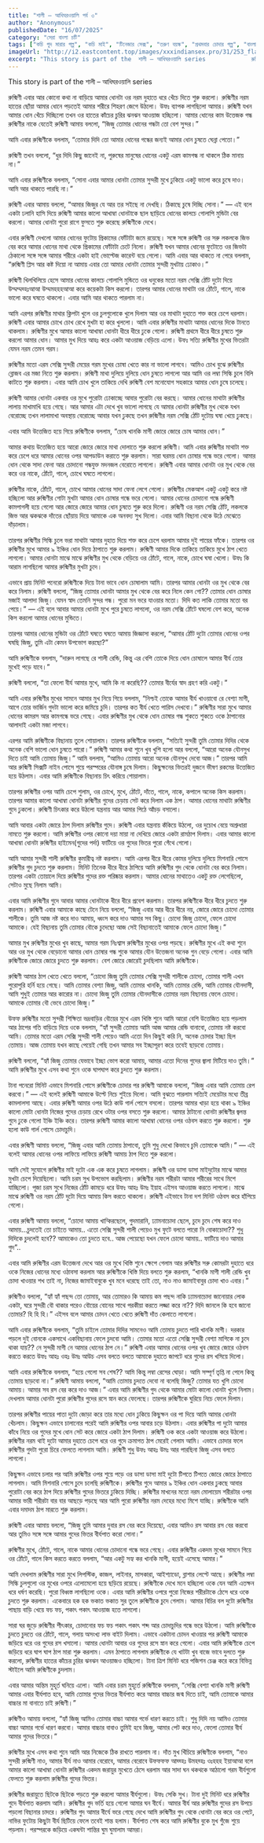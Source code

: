 ```yaml
---
title: "শালী – আধিঘরওয়ালি পর্ব ৩"
author: "Anonymous"
publishedDate: "16/07/2025"
category: "সেরা বাংলা চটি"
tags: ["কচি গুদ মারার গল্প", "কচি মাই", "টিনেজার সেক্স", "তরুণ বয়স্ক", "প্রথমবার চোদার গল্প", "বাংলা চটি গল্প", "শালী জামাইবাবুর চোদন কাহিনী"]
imageUrl: "http://i2.eastcontent.top/images/xxxindiansex.pro/31/253_flashes_tight_pussy.jpg"
excerpt: "This story is part of the  শালী – আধিঘরওয়ালি series             রুক্মিণী এবার আর কোনো কথা না বাড়িয়ে আমার ধোনটা ওর নরম দুহাতে ধরে খেঁচে দিতে শুরু করলো। রুক্মিণীর নরম হাতের ছোঁয়া আমার ধোনে পড়তেই আমার শর..."
---
```


This story is part of the 
শালী – আধিঘরওয়ালি series












রুক্মিণী এবার আর কোনো কথা না বাড়িয়ে আমার ধোনটা ওর নরম দুহাতে ধরে খেঁচে দিতে শুরু করলো। রুক্মিণীর নরম হাতের ছোঁয়া আমার ধোনে পড়তেই আমার শরীরে শিহরণ জেগে উঠলো। উফঃ ব্যাপক লাগছিলো আমার। রুক্মিণী যখন আমার ধোন খেঁচে দিচ্ছিলো তখন ওর হাতের কাঁচের চুরির ঝনঝন আওয়াজ হচ্ছিলো। আমার ধোনের কাম উত্তেজক গন্ধ রুক্মিণীর নাকে যেতেই রুক্মিণী আমায় বললো, “জিজু তোমার ধোনের গন্ধটা তো বেশ সুন্দর।”


আমি এবার রুক্মিণীকে বললাম, “তোমার দিদি তো আমার ধোনের গন্ধের জন্যই আমার ধোন চুষতে ঘেন্না পেতো।”


রুক্মিণী তখন বললো, “ধুর দিদি কিছু জানেই না, পুরুষের মানুষের ধোনের একটু এরম কামগন্ধ না থাকলে ঠিক মানায় না।”


আমি এবার রুক্মিণীকে বললাম, “সোনা এবার আমার ধোনটা তোমার সুন্দরী মুখে ঢুকিয়ে একটু ভালো করে চুষে দাও। আমি আর থাকতে পারছি না।”


রুক্মিণী এবার আমায় বললো, “আমার জিজুর যে আর তর সইছে না দেখছি। ঠিকাছে চুষে দিচ্ছি সোনা।” — এই বলে একটা ঢলানি হাসি দিয়ে রুক্মিণী আমার কালো আখাম্বা ধোনটাকে ছাল ছাড়িয়ে ধোনের কালচে গোলাপি মুন্ডিটা বের করলো। আমার ধোনটা পুরো রাগে ফুসতে শুরু করেছে রুক্মিণীকে দেখে।


এবার রুক্মিণী দেখলো আমার ধোনের ফুটোয় প্রিকামের ফোঁটাটা জমে রয়েছে। সঙ্গে সঙ্গে রুক্মিণী ওর সরু লকলকে জিভ বের করে আমার ধোনের মাথা থেকে প্রিকামের ফোঁটাটা চেটে নিলো। রুক্মিণী যখন আমার ধোনের ফুটোতে ওর জিভটা ঠেকালো সঙ্গে সঙ্গে আমার শরীরে একটা হাই ভোল্টেজ কারেন্ট বয়ে গেলো। আমি এবার আর থাকতে না পেরে বললাম, “রুক্মিণী প্লিস আর কষ্ট দিয়ো না আমায় এবার তো আমার ধোনটা তোমার সুন্দরী মুখটায় ঢোকাও।”


রুক্মিণী খিলখিলিয়ে হেসে আমার ধোনের কালচে গোলাপি মুন্ডিতে ওর ধনুকের মতো নরম সেক্সি ঠোঁট দুটো দিয়ে উম্মম্মহ্হঃআআ উম্মমহহহআআ করে কয়েকটা কিস করলো। তারপর আমার ধোনের মাথাটা ওর ঠোঁটে, গালে, নাকে ভালো করে ঘষতে থাকলো। এবার আমি আর থাকতে পারলাম না।


আমি এরপর রুক্মিণীর মাথার ক্লিপটা খুলে ওর চুলগুলোকে খুলে দিলাম আর ওর মাথাটা দুহাতে শক্ত করে চেপে ধরলাম। রুক্মিণী এবার আমার চোখে চোখ রেখে মুখটা হা করে খুললো। আমি এবার রুক্মিণীর মাথাটা আমার ধোনের দিকে টানতে থাকলাম। রুক্মিণীর মুখে আমার কালো আখাম্বা ধোনটা ধীরে ধীরে ঢুকে গেলো। রুক্মিণী প্রথমে ধীরে ধীরে চুষতে শুরু করলো আমার ধোন। আমার মুখ দিয়ে আহঃ করে একটা আওয়াজ বেড়িয়ে এলো। উফঃ সত্যি রুক্মিণীর মুখের ভিতরটা যেমন নরম তেমন গরম।


রুক্মিণীর মতো এরম সেক্সি সুন্দরী মেয়ের গরম মুখের চোষা খেতে কার না ভালো লাগবে। আমিও চোখ বুঝে রুক্মিণীর ব্লোজব এর মজা নিতে শুরু করলাম। রুক্মিণী মাথা দুলিয়ে দুলিয়ে ধোন চুষতে লাগলো আর আমি ওর লম্বা সিল্কি চুলে বিলি কাটতে শুরু করলাম। এবার আমি চোখ খুলে তাকিয়ে দেখি রুক্মিণী বেশ মনোযোগ সহকারে আমার ধোন চুষে চলেছে।


রুক্মিণী আমার ধোনটা একবার ওর মুখে পুরোটা ঢোকাচ্ছে আবার পুরোটা বের করছে। আমার ধোনের মাথাটা রুক্মিণীর লালায় মাখামাখি হয়ে গেছে। আর আমার এটা দেখে খুব ভালো লাগছে যে আমার ধোনটা রুক্মিণীর মুখ থেকে যখন বেরোচ্ছে তখন লালামাখা অবস্থায় বেরোচ্ছে আবার যখন ঢুকছে তখন রুক্মিণীর নরম সেক্সি ঠোঁট দুটোয় ঘষা খেয়ে ঢুকছে।


এবার আমি উত্তেজিত হয়ে গিয়ে রুক্মিণীকে বললাম, “চোষ খানকি মাগী জোরে জোরে চোষ আমার ধোন।”


আমার কথায় উত্তেজিত হয়ে আরো জোরে জোরে মাথা দোলাতে শুরু করলো রুক্মিণী। আমি এবার রুক্মিণীর মাথাটা শক্ত করে চেপে ধরে আমার ধোনের ওপর আপডাউন করাতে শুরু করলাম। সারা ঘরময় ধোন চোষার গন্ধে ভরে গেলো। আমার ধোন থেকে সাদা ফেনা আর চোদানো গন্ধযুক্ত মদনজল বেরোতে লাগলো। রুক্মিণী এবার আমার ধোনটা ওর মুখ থেকে বের করে ওর নাকে, ঠোঁটে, গালে, চোখে ঘষতে লাগলো।


রুক্মিণীর নাকে, ঠোঁটে, গালে, চোখে আমার ধোনের সাদা ফেনা লেগে গেলো। রুক্মিণীর মেকআপ একটু একটু করে নষ্ট হচ্ছিলো আর রুক্মিণীর গোটা মুখটা আমার ধোন চোষার গন্ধে ভরে গেলো। আমার ধোনের চোদানো গন্ধে রুক্মিণী কামপাগলী হয়ে গেলো আর জোরে জোরে আমার ধোন চুষতে শুরু করে দিলো। রুক্মিণী ওর নরম সেক্সি ঠোঁট, লকলকে জিভ আর ঝকঝকে দাঁতের ছোঁয়ায় দিয়ে আমাকে এক অনবদ্য সুখ দিলো। এবার আমি বিছানা থেকে উঠে মেঝেতে দাঁড়ালাম।


তারপর রুক্মিণীর সিল্কি চুলে ভরা মাথাটা আমার দুহাত দিয়ে শক্ত করে চেপে ধরলাম আমার দুই পায়ের ফাঁকে। তারপর ওর রুক্মিণীর মুখে আমার ৯ ইঞ্চির ধোন দিয়ে ঠাপাতে শুরু করলাম। রুক্মিণী আমার দিকে তাকিয়ে তাকিয়ে মুখে ঠাপ খেতে লাগলো। আমার ধোনটা মাঝে মাঝে রুক্মিণীর মুখ থেকে বেড়িয়ে ওর ঠোঁটে, গালে, নাকে, চোখে ঘষা খেলো। উফঃ কি আরাম লাগছিলো আমার রুক্মিণীর মুখটা চুদে।


এভাবে প্রায় মিনিট পনেরো রুক্মিণীকে দিয়ে টানা ভাবে ধোন চোষালাম আমি। তারপর আমার ধোনটা ওর মুখ থেকে বের করে নিলাম। রুক্মিণী বললো, “জিজু তোমার ধোনটা আমার মুখ থেকে বের করে নিলে কেন গো?? তোমার ধোন চোষার মজাই আলাদা জিজু। যেমন স্বাদ তেমনি সুন্দর গন্ধ। পুরো মন ভরে যাওয়ার মতো। দিদি কত লাকি তোমার মতো বর পেয়ে।” — এই বলে আবার আমার ধোনটা মুখে পুরে চুষতে লাগলো, ওর নরম সেক্সি ঠোঁটে ঘষলো বেশ করে, অনেক কিস করলো আমার ধোনের মুন্ডিতে।


তারপর আমার ধোনের মুন্ডিটা ওর ঠোঁটে ঘষতে ঘষতে আমায় জিজ্ঞাসা করলো, “আমার ঠোঁট দুটো তোমার ধোনের ওপর ঘষছি জিজু, তুমি এটা কেমন উপভোগ করছো?”


আমি রুক্মিণীকে বললাম, “দারুন লাগছে রে শালী রেন্ডি, কিন্তু এর বেশি তোকে দিয়ে ধোন চোষালে আমার বীর্য তোর মুখেই পড়ে যাবে।”


রুক্মিণী বললো, “তা ফেলো বীর্য আমার মুখে, আমি কি না করেছি?? তোমার বীর্যের স্বাদ গ্রহণ করি একটু।”


আমি এবার রুক্মিণীর মুখের সামনে আমার মুখ নিয়ে গিয়ে বললাম, “নিশ্চই তোকে আমার বীর্য খাওয়াবো রে বেশ্যা মাগী, আগে তোর ভার্জিন গুদটা ভালো করে জমিয়ে চুদি। তারপর কত বীর্য খেতে পারিস দেখবো।” রুক্মিণীর সারা মুখে আমার ধোনের কামরস আর কামগন্ধে ভরে গেছে। এবার রুক্মিণীর মুখ থেকে ধোন চোষার গন্ধ শুকতে শুকতে ওকে ঠাপানোর আলাদাই একটা মজা লাগবে।


এরপর আমি রুক্মিণীকে বিছানায় তুলে শোয়ালাম। তারপর রুক্মিণীকে বললাম, “সত্যিই সুন্দরী তুমি তোমার দিদির থেকে অনেক বেশি ভালো ধোন চুষতে পারো।” রুক্মিণী আমার কথা শুনে খুব খুশি হলো আর বললো, “আরো অনেক যৌনসুখ দিতে চাই আমি তোমায় জিজু।” আমি বললাম, “আমিও তোমায় আরো অনেক যৌনসুখ দেবো আজ।” তারপর আমি আর রুক্মিণী সিক্সটি নাইন পোসে শুয়ে পরস্পরের যৌনাঙ্গ চুষে দিলাম। কিছুক্ষনের ভিতরই দুজনে ভীষণ রকমের উত্তেজিত হয়ে উঠলাম। এবার আমি রুক্মিণীকে বিছানায় চিৎ করিয়ে শোয়ালাম।


তারপর রুক্মিণীর ওপর আমি চেপে শুলাম, ওর চোখে, মুখে, ঠোঁটে, দাঁতে, গালে, নাকে, কপালে অনেক কিস করলাম। তারপর আমার কালো আখাম্বা ধোনটা রুক্মিণীর গুদের চেড়ায় সেট করে দিলাম এক ঠাপ। আমার ধোনের মাথাটা রুক্মিণীর গুদে ঢুকলো। রুক্মিণী চিৎকার করে উঠলো যন্ত্রনায় আর আমার পিঠে আঁচড় বসালো।


আমি আবার একটা জোরে ঠাপ দিলাম রুক্মিণীর গুদে। রুক্মিণী এবার যন্ত্রনায় কঁকিয়ে উঠলো, ওর দুচোখ বেয়ে অশ্রুধারা নামতে শুরু করলো। আমি রুক্মিণীর ওপর কোনো দয়া মায়া না দেখিয়ে জোরে একটা রামঠাপ দিলাম। এবার আমার কালো আখাম্বা ধোনটা রুক্মিণীর হাইমেন(গুদের পর্দা) ফাটিয়ে ওর গুদের ভিতর পুরো গেঁথে গেলো।


আমি আমার সুন্দরী শালী রুক্মিণীর কুমারীত্ব নষ্ট করলাম। আমি এরপর ধীরে ধীরে কোমর দুলিয়ে দুলিয়ে মিশনারি পোসে রুক্মিণীর গুদ চুদতে শুরু করলাম। মিনিট তিনেক ধীরে ধীরে ঠাপিয়ে আমি রুক্মিণীর গুদ থেকে ধোনটা বের করে নিলাম। তারপর একটা তোয়ালে দিয়ে রুক্মিণীর গুদের রক্ত পরিষ্কার করলাম। আমার ধোনের মাথাতেও একটু রক্ত লেগেছিলো, সেটাও মুছে নিলাম আমি।


এবার আমি রুক্মিণীর গুদে আবার আমার ধোনটাকে ধীরে ধীরে প্রবেশ করলাম। তারপর রুক্মিণীকে ধীরে ধীরে চুদতে শুরু করলাম। রুক্মিণী এবার আমাকে কাছে টেনে নিয়ে বললো, “জিজু এবার আর ধীরে ধীরে নয়, জোরে জোরে চোদো তোমার শালীকে। তুমি আজ নষ্ট করে দাও আমায়, ধ্বংস করে দাও আমার সব কিছু। চোদো জিজু চোদো, ফেলে চোদো আমাকে। যেই বিছানায় তুমি তোমার বৌকে চুদেছো আজ সেই বিছানাতেই আমাকে ফেলে চোদো জিজু।”


আমার মুখ রুক্মিণীর মুখের খুব কাছে, আমার গরম নিঃশ্বাস রুক্মিণীর মুখের ওপর পড়ছে। রুক্মিণীর মুখে এই কথা শুনে আর ওর মুখ থেকে বেড়োনো আমার ধোন চোষার গন্ধ শুকে আমার যৌন উত্তেজনা অনেক গুন বেড়ে গেলো। এবার আমি রুক্মিণীকে জোরে জোরে চুদতে শুরু করলাম। বেশ জোরে জোরেই চুদছিলাম আমি রুক্মিণীকে।


রুক্মিণী আমার ঠাপ খেতে খেতে বললো, “চোদো জিজু তুমি তোমার সেক্সি সুন্দরী শালীকে চোদো, তোমার শালী এখন পুরোপুরি হর্নি হয়ে গেছে। আমি তোমার বেশ্যা জিজু, আমি তোমার খানকি, আমি তোমার রেন্ডি, আমি তোমার যৌনদাসী, আমি শুধুই তোমার আর কারোর না। চোদো জিজু তুমি তোমার যৌনদাসীকে তোমার নরম বিছানায় ফেলে চোদো। আমাকে তোমার বৌ ভেবে চোদো জিজু।”


উফফ রুক্মিণীর মতো সুন্দরী শিক্ষিতা ভদ্রবাড়ির বৌয়ের মুখে এরম খিস্তি শুনে আমি আরো বেশি উত্তেজিত হয়ে পড়লাম আর ঠাপের গতি বাড়িয়ে দিয়ে ওকে বললাম, “হ্যাঁ সুন্দরী তোমায় আমি আজ আমার রেন্ডি বানাবো, তোমায় নষ্ট করবো আমি। তোমার মতো এরম সেক্সি সুন্দরী শালী পেয়েও আমি এতো দিন কিছুই করি নি, অনেক চোদার ইচ্ছা ছিল তোমায়। আজ তোমায় যখন কাছে পেয়েই গেছি তখন আমার সব ইচ্ছাপূরণ করে তবেই ছাড়বো তোমায়।


রুক্মিণী বললো, “হ্যাঁ জিজু তোমার যেভাবে ইচ্ছা ভোগ করো আমায়, আমার এতো দিনের গুদের জ্বালা মিটিয়ে দাও তুমি।” আমি রুক্মিণীর মুখে এসব কথা শুনে ওকে ঘাপঘাপ করে চুদতে শুরু করলাম।


টানা পনেরো মিনিট এভাবে মিশনারি পোসে রুক্মিণীকে চোদার পর রুক্মিণী আমাকে বললো, “জিজু এবার আমি তোমায় রেপ করবো।” — এই বলেই রুক্মিণী আমাকে উল্টে নিচে শুইয়ে দিলো। আমি বুঝতে পারলাম সত্যিই মেয়েটার মধ্যে তীব্র কামলালসা আছে। এবার রুক্মিণী আমার ওপর উঠে কাউ গার্ল পোসে বসলো। তারপর আমার খাড়া হয়ে থাকা ৯ ইঞ্চির কালো মোটা ধোনটা নিজের গুদের চেড়ায় রেখে ওটার ওপর বসতে শুরু করলো। আমার ঠাটানো ধোনটা রুক্মিণীর জ্বলন্ত গুদে ঢুকে গেলো ইঞ্চি ইঞ্চি করে। তারপর রুক্মিণী আমার কালো আখাম্বা ধোনের ওপর ওঠবস করতে শুরু করলো। শুরু হলো কাউ গার্ল পোসে চোদাচুদি।


এবার রুক্মিণী আমায় বললো, “জিজু এবার আমি তোমায় ঠাপাবো, তুমি শুধু দেখো কিভাবে চুদি তোমাকে আমি।” — এই বলেই আমার ধোনের ওপর লাফিয়ে লাফিয়ে রুক্মিণী আমায় ঠাপ দিতে শুরু করলো।


আমি সেই সুযোগে রুক্মিণীর মাই দুটো এক এক করে চুষতে লাগলাম। রুক্মিণী ওর ডাসা ডাসা মাইদুটোর মাঝে আমার মুখটা চেপে দিয়েছিলো। আমি চরম সুখ উপভোগ করছিলাম। রুক্মিণীর নরম শরীরটা আমার শরীরের সাথে মিশে যাচ্ছিলো। পূজা চরম সুখে নিজের ঠোঁট কামড়ে ধরে উফঃ আহঃ উমঃ ইয়াহ এইসব আওয়াজ করতে লাগলো। মাঝে মাঝে রুক্মিণী ওর নরম ঠোঁট দুটো দিয়ে আমায় কিস করতে থাকলো। রুক্মিণী এইভাবে টানা দশ মিনিট ওঠবস করে হাঁপিয়ে গেলো।


এবার রুক্মিণী আমায় বললো, “চোদো আমায় খান্কিরছেলে, গুদমারানি, ঢ্যামনাচোদা ছেলে, চুদে চুদে শেষ করে দাও আমায়…চুদতেই তো চাইতে আমায়.. এতো সেক্সি সুন্দরী শালী পেয়েও মুখ ফুটে বলতে পারো নি বোকাচোদা?? শুধু দিদিকে চুদলেই হবে?? আমাকেও তো চুদতে হবে.. আজ পেয়েছো যখন ফেলে চোদো আমায়.. ফাটিয়ে দাও আমার গুদ”..


এবার আমি রুক্মিণীর এরম উত্তেজনা দেখে আর ওর মুখে খিস্তি শুনে ক্ষেপে গেলাম আর রুক্মিণীর সরু কোমরটা দুহাতে ধরে ওকে নিজের ধোনের মধ্যে ওঠাবসা করলাম আর রুক্মিণীকে খিস্তি দিয়ে বলতে শুরু করলাম, “খানকি মাগী শালী রেন্ডি খুব চোদা খাওয়ার শখ তাই না, নিজের জামাইবাবুকে খুব মনে ধরেছে তাই তো, নাও নাও জামাইবাবুর চোদা খাও এবার।”


রুক্মিণীও বললো, “হ্যাঁ হ্যাঁ পছন্দ তো তোমায়, আর তোমারও কি আমায় কম পছন্দ নাকি ঢ্যামনাচোদা জানোয়ার লোক একটা, ঘরে সুন্দরী বৌ থাকার পরেও বৌয়ের বোনের সাথে পরকীয়া করতে লজ্জা করে না?? দিদি জানলে কি হবে জানো তোমার? হি হি হি।” এইসব বলে আমার চোদন খেতে খেতে রুক্মিণী দাঁত কেলাতে লাগলো।


আমি এবার রুক্মিণীকে বললাম, “তুমি চাইলে তোমার দিদির সামনেও আমি তোমায় চুদতে পারি খানকি মাগী। দরকার পড়লে দুই বোনকে একসাথে একবিছানায় ফেলে চুদবো আমি। তোমার মতো এতো সেক্সি সুন্দরী বেশ্যা মাগিকে না চুদে থাকা যায়?? নে সুন্দরী মাগী নে আমার ধোনের ঠাপ নে।” রুক্মিণী এবার আমার ধোনের ওপর খুব জোরে জোরে ওঠবস করতে করতে উফঃ আহঃ ওহঃ উমঃ আউচ এসব বলতে বলতে আমাকে দুহাতে জাপটে ধরে গুদের রস খসিয়ে দিলো।


আমি এবার রুক্মিণীকে বললাম, “হয়ে গেলো সব শেষ?? আমি কিন্তু লম্বা রেসের ঘোড়া। আমি সম্পূর্ণ তৃপ্তি না পেলে কিন্তু তোমায় ছাড়বো না।” রুক্মিণী আমায় বললো, “আমি তোমায় চুদতে দেবো না বলেছি জিজু? তোমার যত খুশি চোদো আমায়। আমার সব রস বের করে দাও আজ।” এবার আমি রুক্মিণীর গুদ থেকে আমার মোটা কালো ধোনটা খুলে নিলাম। দেখলাম আমার ধোনটা পুরো রুক্মিণীর গুদের রসে স্নান করে ফেলেছে। তারপর রুক্মিণীকে ঘুরিয়ে নিচে ফেলে দিলাম।


তারপর রুক্মিণীর পায়ের পাতা দুটো জোড়া করে তার মধ্যে ধোন ঢুকিয়ে কিছুক্ষন ওর পা দিয়ে আমি আমার ধোনটা খেঁচলাম। কিছুক্ষন এভাবে চালানোর পরেই আমি রুক্মিণীর ওপর আবার চড়ে উঠলাম। এবার রুক্মিণীর পা দুটো আমার কাঁধে নিয়ে ওর গুদের মুখে ধোন সেট করে জোরে একটা ঠাপ দিলাম। রুক্মিণী ওক করে একটা আওয়াজ করে উঠলো। রুক্মিণীর নরম থাই দুটো আমার দুহাতে চেপে ধরে ওর গুদে ক্রমাগত ঠাপ মেরেই গেলাম আমি। এভাবে চোদার ফলে রুক্মিণীর গুদটা পুরো চিরে ফেলতে লাগলাম আমি। রুক্মিণী শুধু উফঃ আহঃ উমঃ আর পারছিনা জিজু এসব বলতে লাগলো।


কিছুক্ষন এভাবে চলার পর আমি রুক্মিণীর ওপর শুয়ে পড়ে ওর ডাসা ডাসা মাই দুটো টিপতে টিপতে জোরে জোরে ঠাপাতে লাগলাম। আমি মিশনারি পোসে চুদে চলেছি রুক্মিণীকে। রুক্মিণীর গুদে আমার ৯ ইঞ্চির ধোন একবার ঢুকছে আবার পুরোটা বের করে ঠাপ দিয়ে রুক্মিণীর গুদের ভিতরে ঢুকিয়ে দিচ্ছি। রুক্মিণীর মাখনের মতো নরম মোলায়েম শরীরটার ওপর আমার ভারী শরীরটা বার বার আছড়ে পড়ছে আর আমি পুরো রুক্মিণীর নরম দেহের মধ্যে মিশে যাচ্ছি। রুক্মিণীকে আমি এবার দমাদম ঠাপ মারতে শুরু করলাম।


রুক্মিণী এবার আমায় বললো, “জিজু তুমি আমার দুবার রস বের করে দিয়েছো, এবার আমিও রস আবার রস বের করবো আর তুমিও সঙ্গে সঙ্গে আমার গুদের ভিতর বীর্যপাত করো সোনা।”


রুক্মিণীর মুখে, ঠোঁটে, গালে, নাকে আমার ধোনের চোদানো গন্ধে ভরে গেছে। এবার রুক্মিণীর একদম মুখের সামনে গিয়ে ওর ঠোঁটে, গালে কিস করতে করতে বললাম, “আর একটু সহ্য কর খানকি মাগী, হয়েই এসেছে আমার।”


আমি দেখলাম রুক্মিণীর সারা মুখে লিপস্টিক, কাজল, লাইনার, মাসকারা, আইশ্যাডো, ব্লাশার লেপ্টে আছে। রুক্মিণীর লম্বা সিল্কি চুলগুলো ওর মুখের ওপরে এলোমেলো হয়ে ছড়িয়ে রয়েছে। রুক্মিণীকে দেখে মনে হচ্ছিলো ওকে যেন আমি এতক্ষন ধরে ধর্ষণ করেছি। পুরো বিধ্বস্ত লাগছিলো ওকে। এবার আমি রুক্মিণীর ওপরে পুরো নিজের শরীরটাকে ঠেসে ধরে ওকে চুদতে শুরু করলাম। একেবারে হক হক ভকাত ভকাত সুর তুলে রুক্মিণীকে চুদে গেলাম। আমার বিচির বল দুটো রুক্মিণীর পাছায় বাড়ি খেয়ে ফচ ফচ, পকাৎ পকাৎ আওয়াজ হতে লাগলো।


সারা ঘর জুড়ে রুক্মিণীর শীৎকার, চোদানোর ফচ ফচ পকাৎ পকাৎ শব্দ আর চোদাচুদির গন্ধে ভরে উঠলো। আমি রুক্মিণীকে চুদতে চুদতে ওর ঠোঁটে, গালে, গলায় অসংখ্য লাভ বাইট দিলাম। এভাবে একটানা চোদন খাওয়ার পর রুক্মিণী আমাকে জড়িয়ে ধরে ওর গুদের রস খসালো। আমার ধোনটা আবার ওর গুদের রসে স্নান করে গেলো। এবার আমি রুক্মিণীকে চেপে জড়িয়ে ধরে ঘাপ ঘাপ ঠাপ মারা শুরু করলাম। এমন ঠাপাতে লাগলাম রুক্মিণীকে যে খাটটা খুব বাজে ভাবে দুলতে শুরু করলো, রুক্মিণীর হাতের কাঁচের চুরির ঝনঝন আওয়াজও হচ্ছিলো। টানা ত্রিশ মিনিট ধরে পজিশন চেঞ্জ করে করে বিভিন্ন স্টাইলে আমি রুক্মিণীকে চুদলাম।


এবার আমার অন্তিম মুহূর্ত ঘনিয়ে এলো। আমি এবার চরম মুহূর্তে রুক্মিণীকে বললাম, “সেক্সি বেশ্যা খানকি মাগী রুক্মিণী আমার এবার বীর্যপাত হবে, আমি তোমার গুদের ভিতর বীর্যপাত করে আমার বাচ্চার জন্ম দিতে চাই, আমি তোমাকে আমার বাচ্চার মা বানাতে চাই রুক্মিণী।”


রুক্মিণীও আমায় বললো, “হ্যাঁ জিজু আমিও তোমার বাচ্চা আমার গর্ভে ধারণ করতে চাই। শুধু দিদি নয় আমিও তোমার বাচ্চা আমার গর্ভে ধারণ করবো। আমার বাচ্চার বাবাও তুমিই হবে জিজু, আমার পেট করে দাও, ফেলো তোমার বীর্য আমার গুদের ভিতরে।”


রুক্মিণীর মুখে এসব কথা শুনে আমি আর নিজেকে ঠিক রাখতে পারলাম না। দাঁত মুখ খিঁচিয়ে রুক্মিণীকে বললাম, “নাও সুন্দরী রুক্মিণী নাও, আমার বীর্য নাও আমার বেরোবে, আমার বেরোবে উফফফফ আহ্হ্হঃ উমহহ্হঃ ওঃহহহ ইয়াআআ বলে আমার কালো আখাম্বা ধোনটা রুক্মিণীর একদম জরায়ুর মুখেতে ঠেসে ধরলাম আর সাদা ঘন থকথকে আঠালো গরম বীর্যগুলো ফেলতে শুরু করলাম রুক্মিণীর গুদের ভিতর।


রুক্মিণীর জরায়ুতে ছিটকে ছিটকে পড়তে শুরু করলো আমার বীর্যগুলো। উফঃ সেকি সুখ। টানা দুই মিনিট ধরে রুক্মিণীর গুদে বীর্যপাত করলাম আমি। রুক্মিণীর গুদ ভর্তি হয়ে গেলো আমার ঘন বীর্যে। আমার বীর্য আর রুক্মিণীর গুদের রস উপচে পড়লো বিছানার চাদরে। রুক্মিণীর গুদ আমার বীর্যে ভরে গেছে দেখে আমি রুক্মিণীর গুদ থেকে ধোনটা বের করে ওর পেটে, নাভির ফুটোয় কিছুটা বীর্য ছিটিয়ে ফেলে তবেই শান্ত হলাম। বীর্যপাত শেষ করে আমি রুক্মিণীর বুকে মুখ গুঁজে শুয়ে পড়লাম। পরস্পরকে জড়িয়ে একঘন্টা শান্তির ঘুম ঘুমালাম আমরা।
